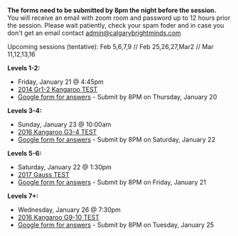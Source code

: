 <b>The forms need to be submitted by 8pm the night before the session.</b><br>
You will receive an email with zoom room and password up to 12 hours prior the session. Please wait patiently, check your spam foder and in case you don't get an email contact admin@calgarybrightminds.com

Upcoming sessions (tentative): Feb 5,6,7,9  //  Feb 25,26,27,Mar2   // Mar 11,12,13,16

<b>Levels 1-2:</b>
  * Friday, January 21 @ 4:45pm
  * <a href="https://renertmath.github.io/contests/2016%20-%20Kangaroo%20-%2003-04%20-%20test%20only.pdf">2014 Gr1-2 Kangaroo TEST</a>
  * <a href="https://forms.gle/zFFydEF9Lz4ZqfZ98">Google form for answers</a> - Submit by 8PM on Thursday, January 20

<b>Levels 3-4:</b> 
  * Sunday, January 23 @ 10:00am
  * <a href="https://renertmath.github.io/contests/2015%20-%20CESMC%20Level%202%20-%20test.pdf">2016 Kangaroo G3-4 TEST</a>
  * <a href="https://forms.gle/QTTuLyY3iJ5XvKN3A">Google form for answers</a> - Submit by 8PM on Saturday, January 22

<b>Levels 5-6: </b>
  * Saturday, January 22 @ 1:30pm 
  * <a href="https://renertmath.github.io/contests/2017Gauss7Contest.pdf">2017 Gauss TEST</a>
  * <a href="https://forms.gle/qXazAG9NwNK4eqS19">Google form for answers</a> - Submit by 8PM on Friday, January 21

<b>Levels 7+:</b> 
  * Wednesday, January 26 @ 7:30pm
  * <a href="https://renertmath.github.io/contests/2016%20-%20Kangaroo%20-%2009-10%20-%20test%20only.pdf">2016 Kangaroo G9-10 TEST</a>
  * <a href="https://forms.gle/MiJsVRV9beEeoFeNA">Google form for answers</a> - Submit by 8PM on Tuesday, January 25
